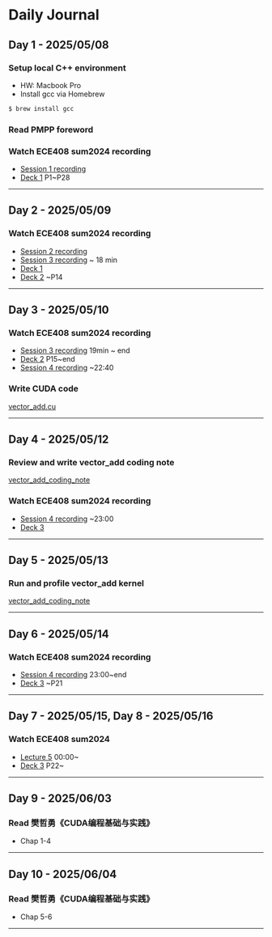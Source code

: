 # Daily Journal

## Day 1 - 2025/05/08

### Setup local C++ environment
- HW: Macbook Pro
- Install gcc via Homebrew
```bash
$ brew install gcc
```

### Read PMPP foreword

### Watch ECE408 sum2024 recording
- [Session 1 recording](https://mediaspace.illinois.edu/media/t/1_wqgd6355)
- [Deck 1](https://lumetta.web.engr.illinois.edu/408-Sum24/slide-copies/ece408-lecture1-introduction-Sum24.pdf) P1~P28

---
## Day 2 - 2025/05/09

### Watch ECE408 sum2024 recording
- [Session 2 recording](https://mediaspace.illinois.edu/media/t/1_psebi1g2)
- [Session 3 recording](https://mediaspace.illinois.edu/media/t/1_joyw26bq) ~ 18 min
- [Deck 1](https://lumetta.web.engr.illinois.edu/408-Sum24/slide-copies/ece408-lecture1-introduction-Sum24.pdf) 
- [Deck 2](https://lumetta.web.engr.illinois.edu/408-Sum24/slide-copies/ece408-lecture2-CUDA-introduction-Sum24.pdf) ~P14

---
## Day 3 - 2025/05/10

### Watch ECE408 sum2024 recording
- [Session 3 recording](https://mediaspace.illinois.edu/media/t/1_joyw26bq) 19min ~ end
- [Deck 2](https://lumetta.web.engr.illinois.edu/408-Sum24/slide-copies/ece408-lecture2-CUDA-introduction-Sum24.pdf) P15~end
- [Session 4 recording](https://mediaspace.illinois.edu/media/t/1_z883mlnv) ~22:40

### Write CUDA code
[vector_add.cu](Day%203/code/vector_add.cu)

---
## Day 4 - 2025/05/12

### Review and write vector_add coding note
[vector_add_coding_note](Day%203%20Day%204%20Day20%5/code/vector_add_coding_note.md)

### Watch ECE408 sum2024 recording
- [Session 4 recording](https://mediaspace.illinois.edu/media/t/1_z883mlnv) ~23:00
- [Deck 3](https://lumetta.web.engr.illinois.edu/408-Sum24/slide-copies/ece408-lecture3-CUDA%20parallelism-model-Sum24.pdf) 

---
## Day 5 - 2025/05/13

### Run and profile vector_add kernel
[vector_add_coding_note](Day%203%20Day%204%20Day20%5/code/vector_add_coding_note.md)

---
## Day 6 - 2025/05/14

### Watch ECE408 sum2024 recording

- [Session 4 recording](https://mediaspace.illinois.edu/media/t/1_z883mlnv) 23:00~end
- [Deck 3](https://lumetta.web.engr.illinois.edu/408-Sum24/slide-copies/ece408-lecture3-CUDA%20parallelism-model-Sum24.pdf) ~P21

---
## Day 7 - 2025/05/15, Day 8 - 2025/05/16

### Watch ECE408 sum2024
- [Lecture 5](https://mediaspace.illinois.edu/media/t/1_hnt1dqed) 00:00~
- [Deck 3](https://lumetta.web.engr.illinois.edu/408-Sum24/slide-copies/ece408-lecture3-CUDA%20parallelism-model-Sum24.pdf) P22~

---
## Day 9 - 2025/06/03

### Read 樊哲勇《CUDA编程基础与实践》
- Chap 1-4

---
## Day 10 - 2025/06/04

### Read 樊哲勇《CUDA编程基础与实践》
- Chap 5-6

---




